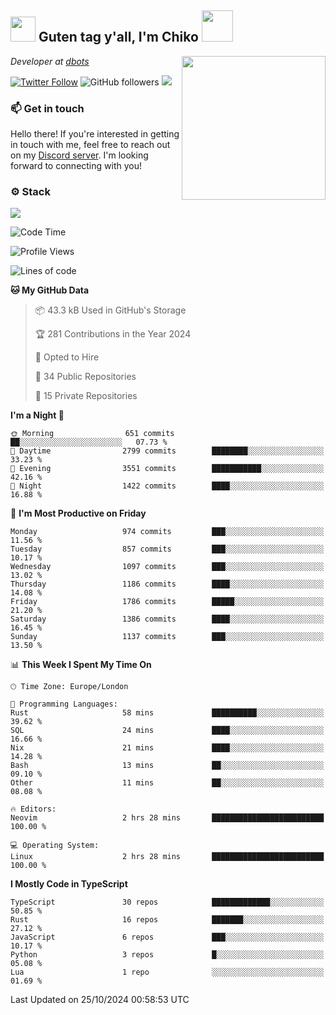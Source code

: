 <h2><img src="https://cdn.discordapp.com/emojis/1100181376730402906.gif?quality=lossless" width="40"> Guten tag y'all, I'm Chiko <img src="https://a.ppy.sh/15907233" width="50"></h2>
<a href="https://cataas.com"><img align='right' src="https://cataas.com/cat" width="230"></a>
<p><em>Developer at <a href="https://github.com/dbotsfun">dbots</a></em></p>

[![Twitter Follow](https://img.shields.io/twitter/follow/chikoxq?label=Follow)](https://twitter.com/intent/follow?screen_name=chikoxq)
![GitHub followers](https://img.shields.io/github/followers/chikof?label=Follow&style=social)
![](https://komarev.com/ghpvc/?username=chikof&color=blue)

### 📫 Get in touch
Hello there! If you're interested in getting in touch with me, feel free to reach out on my [Discord server](https://discord.gg/sejc7TnX6N). I'm looking forward to connecting with you!

### ⚙️ Stack
[![](https://skillicons.dev/icons?i=git,kubernetes,docker,js,ts,cloudflare,css,deno,express,graphql,html,mongodb,nestjs,py,react,apollo,bash,java,lua,nextjs,netlify,nodejs,ps,powershell,rust,neovim,tauri,sentry,postgres,tailwind,prisma,actix,workers)](https://skillicons.dev)

<!--START_SECTION:waka-->
![Code Time](http://img.shields.io/badge/Code%20Time-1%2C913%20hrs%201%20min-blue)

![Profile Views](http://img.shields.io/badge/Profile%20Views-0-blue)

![Lines of code](https://img.shields.io/badge/From%20Hello%20World%20I%27ve%20Written-6.9%20million%20lines%20of%20code-blue)

**🐱 My GitHub Data** 

> 📦 43.3 kB Used in GitHub's Storage 
 > 
> 🏆 281 Contributions in the Year 2024
 > 
> 💼 Opted to Hire
 > 
> 📜 34 Public Repositories 
 > 
> 🔑 15 Private Repositories 
 > 
**I'm a Night 🦉** 

```text
🌞 Morning                651 commits         ██░░░░░░░░░░░░░░░░░░░░░░░   07.73 % 
🌆 Daytime                2799 commits        ████████░░░░░░░░░░░░░░░░░   33.23 % 
🌃 Evening                3551 commits        ███████████░░░░░░░░░░░░░░   42.16 % 
🌙 Night                  1422 commits        ████░░░░░░░░░░░░░░░░░░░░░   16.88 % 
```
📅 **I'm Most Productive on Friday** 

```text
Monday                   974 commits         ███░░░░░░░░░░░░░░░░░░░░░░   11.56 % 
Tuesday                  857 commits         ███░░░░░░░░░░░░░░░░░░░░░░   10.17 % 
Wednesday                1097 commits        ███░░░░░░░░░░░░░░░░░░░░░░   13.02 % 
Thursday                 1186 commits        ████░░░░░░░░░░░░░░░░░░░░░   14.08 % 
Friday                   1786 commits        █████░░░░░░░░░░░░░░░░░░░░   21.20 % 
Saturday                 1386 commits        ████░░░░░░░░░░░░░░░░░░░░░   16.45 % 
Sunday                   1137 commits        ███░░░░░░░░░░░░░░░░░░░░░░   13.50 % 
```


📊 **This Week I Spent My Time On** 

```text
🕑︎ Time Zone: Europe/London

💬 Programming Languages: 
Rust                     58 mins             ██████████░░░░░░░░░░░░░░░   39.62 % 
SQL                      24 mins             ████░░░░░░░░░░░░░░░░░░░░░   16.66 % 
Nix                      21 mins             ████░░░░░░░░░░░░░░░░░░░░░   14.28 % 
Bash                     13 mins             ██░░░░░░░░░░░░░░░░░░░░░░░   09.10 % 
Other                    11 mins             ██░░░░░░░░░░░░░░░░░░░░░░░   08.08 % 

🔥 Editors: 
Neovim                   2 hrs 28 mins       █████████████████████████   100.00 % 

💻 Operating System: 
Linux                    2 hrs 28 mins       █████████████████████████   100.00 % 
```

**I Mostly Code in TypeScript** 

```text
TypeScript               30 repos            █████████████░░░░░░░░░░░░   50.85 % 
Rust                     16 repos            ███████░░░░░░░░░░░░░░░░░░   27.12 % 
JavaScript               6 repos             ███░░░░░░░░░░░░░░░░░░░░░░   10.17 % 
Python                   3 repos             █░░░░░░░░░░░░░░░░░░░░░░░░   05.08 % 
Lua                      1 repo              ░░░░░░░░░░░░░░░░░░░░░░░░░   01.69 % 
```




 Last Updated on 25/10/2024 00:58:53 UTC
<!--END_SECTION:waka-->


<!--
<p align="center">
     <a href="https://discord.gg/HhybNhchcC"><img src="https://invidget.switchblade.xyz/sejc7TnX6N" align="center" ><a>
</p> 
-->
